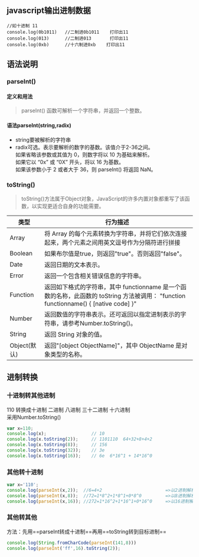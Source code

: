 ## javascript输出进制数据

```
//如十进制 11 
console.log(0b1011)   //二制进0b1011    打印出11
console.log(013)      //二制进013       打印出11
console.log(0xb)      //十六制进0xb    打印出11
```


## 语法说明
### parseInt()
#### 定义和用法
>parseInt() 函数可解析一个字符串，并返回一个整数。

#### 语法parseInt(string,radix)  
- string要被解析的字符串  
- radix可选。表示要解析的数字的基数。该值介于2-36之间。   
如果省略该参数或其值为 0，则数字将以 10 为基础来解析。   
如果它以 “0x” 或 “0X” 开头，将以 16 为基数。  
如果该参数小于 2 或者大于 36，则 parseInt() 将返回 NaN。

### toString()
>toString()方法属于Object对象，JavaScript的许多内置对象都重写了该函数，以实现更适合自身的功能需要。


类型  | 行为描述
---|---
Array   | 将 Array 的每个元素转换为字符串，并将它们依次连接起来，两个元素之间用英文逗号作为分隔符进行拼接
Boolean | 如果布尔值是true，则返回"true"。否则返回"false"。
Date    | 返回日期的文本表示。
Error   | 返回一个包含相关错误信息的字符串。
Function | 返回如下格式的字符串，其中 functionname 是一个函数的名称，此函数的 toString 方法被调用： "function functionname() { [native code] }"
Number | 返回数值的字符串表示。还可返回以指定进制表示的字符串，请参考Number.toString()。
String | 返回 String 对象的值。
Object(默认) | 返回"[object ObjectName]"，其中 ObjectName 是对象类型的名称。


## 进制转换

### 十进制转其他进制  
110 转换成十进制 二进制 八进制 三十二进制 十六进制  
采用Number.toString()
```js
var x=110;  
console.log(x);                 // 10
console.log(x.toString(2));     // 1101110  64+32+8+4+2
console.log(x.toString(8));     // 156
console.log(x.toString(32));    // 3e
console.log(x.toString(16));    // 6e  6*16^1 + 14*16^0
```

### 其他转十进制 

```js
var x='110';  
console.log(parseInt(x,2));  //6=4+2                        =>以2进制解析110  
console.log(parseInt(x,8));  //72=1*8^2+1*8^1+0*8^0         =>以8进制解析110
console.log(parseInt(x,16)); //272=1*16^2+1*16^1+0*16^0     =>以16进制解析110
```


### 其他转其他
方法：先用==parseInt转成十进制==再用==toString转到目标进制==

```js
console.log(String.fromCharCode(parseInt(141,8)))  
console.log(parseInt('ff',16).toString(2));
```
